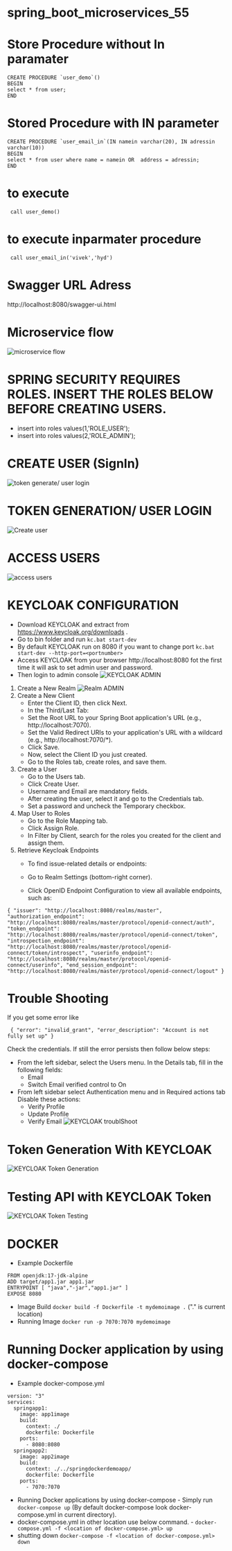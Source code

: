 # spring_boot_microservices_55

# Store Procedure without In paramater
```
CREATE PROCEDURE `user_demo`()
BEGIN 
select * from user; 
END
```

# Stored Procedure with IN parameter
```
CREATE PROCEDURE `user_email_in`(IN namein varchar(20), IN adressin varchar(10))
BEGIN
select * from user where name = namein OR  address = adressin;
END
```

# to execute 
``` call user_demo()```

# to execute inparmater procedure

``` call user_email_in('vivek','hyd')```

# Swagger URL Adress
http://localhost:8080/swagger-ui.html

# Microservice flow
![microservice flow ](https://github.com/HarshaPrimeTrainings/spring_boot_microservices_55/blob/main/micoservice%20flow.png)

# SPRING SECURITY REQUIRES ROLES. INSERT THE ROLES BELOW BEFORE CREATING USERS.
- insert into roles values(1,'ROLE_USER');
- insert into roles values(2,'ROLE_ADMIN');

# CREATE USER (SignIn)
![token generate/ user login ](https://github.com/HarshaPrimeTrainings/spring_boot_microservices_55/blob/main/usercreate.png)


# TOKEN GENERATION/ USER LOGIN
![Create user ](https://github.com/HarshaPrimeTrainings/spring_boot_microservices_55/blob/main/tokengenerate.png)

# ACCESS USERS
![access users ](https://github.com/HarshaPrimeTrainings/spring_boot_microservices_55/blob/main/accesusers.png)

# KEYCLOAK CONFIGURATION
- Download KEYCLOAK and extract from https://www.keycloak.org/downloads .
- Go to bin folder and run `kc.bat start-dev`
- By default KEYCLOAK run on 8080 if you want to change port `kc.bat start-dev --http-port=<portnumber>`
- Access KEYCLOAK from your browser http://localhost:8080 fot the first time it will ask to set admin user and password.
- Then login to admin console
![KEYCLOAK ADMIN ](https://github.com/HarshaPrimeTrainings/spring_boot_microservices_55/blob/main/keycloakadmin.PNG)
1. Create a New Realm
![Realm ADMIN ](https://github.com/HarshaPrimeTrainings/spring_boot_microservices_55/blob/main/realm.PNG)
2. Create a New Client
	- Enter the Client ID, then click Next.
	- In the Third/Last Tab:
	- Set the Root URL to your Spring Boot application's URL (e.g., http://localhost:7070).
	- Set the Valid Redirect URIs to your application's URL with a wildcard (e.g., http://localhost:7070/*).
	- Click Save.
	- Now, select the Client ID you just created.
	- Go to the Roles tab, create roles, and save them.
3. Create a User
	- Go to the Users tab.
	- Click Create User.
	- Username and Email are mandatory fields.
	- After creating the user, select it and go to the Credentials tab.
	- Set a password and uncheck the Temporary checkbox.
4. Map User to Roles
	- Go to the Role Mapping tab.
	- Click Assign Role.
	- In Filter by Client, search for the roles you created for the client and assign them.
5. Retrieve Keycloak Endpoints
	- To find issue-related details or endpoints:

	- Go to Realm Settings (bottom-right corner).
	- Click OpenID Endpoint Configuration to view all available endpoints, such as:

 ``
 {
  "issuer": "http://localhost:8080/realms/master",
  "authorization_endpoint": "http://localhost:8080/realms/master/protocol/openid-connect/auth",
  "token_endpoint": "http://localhost:8080/realms/master/protocol/openid-connect/token",
  "introspection_endpoint": "http://localhost:8080/realms/master/protocol/openid-connect/token/introspect",
  "userinfo_endpoint": "http://localhost:8080/realms/master/protocol/openid-connect/userinfo",
  "end_session_endpoint": "http://localhost:8080/realms/master/protocol/openid-connect/logout"
} 
``
# Trouble Shooting
If you get some error like

`` 
{
    "error": "invalid_grant",
    "error_description": "Account is not fully set up"
}
``

Check the credentials. If still the error persists then follow below steps:
- From the left sidebar, select the Users menu. In the Details tab, fill in the following fields:
	- Email
	- Switch Email verified control to On
- From left sidebar select Authentication menu and in Required actions tab Disable these actions:
	- Verify Profile
	- Update Profile
	- Verify Email
![KEYCLOAK troublShoot ](https://github.com/HarshaPrimeTrainings/spring_boot_microservices_55/blob/main/keycloaktroubleshoot.jpg)

# Token Generation With KEYCLOAK
![KEYCLOAK Token Generation ](https://github.com/HarshaPrimeTrainings/spring_boot_microservices_55/blob/main/keycloaktoken.PNG)
# Testing API with KEYCLOAK Token
![KEYCLOAK Token Testing ](https://github.com/HarshaPrimeTrainings/spring_boot_microservices_55/blob/main/endpointacces.PNG)

# DOCKER
- Example Dockerfile
```
FROM openjdk:17-jdk-alpine
ADD target/app1.jar app1.jar
ENTRYPOINT [ "java","-jar","app1.jar" ]
EXPOSE 8080
```
- Image Build
`docker build -f Dockerfile -t mydemoimage .` ("." is current location)
- Running Image
`docker run -p 7070:7070 mydemoimage`

# Running Docker application by using docker-compose
- Example docker-compose.yml
```
version: "3"
services:
  springapp1:
    image: app1image
    build:
      context: ./
      dockerfile: Dockerfile
    ports:
      - 8080:8080
  springapp2:
    image: app2image
    build:
      context: ./../springdockerdemoapp/
      dockerfile: Dockerfile
    ports:
      - 7070:7070
```
- Running Docker applications by using docker-compose
		- Simply run `docker-compose up` (By default docker-compose look docker-compose.yml in current directory).
- docker-compose.yml in other location use below command.
		- `docker-compose.yml -f <location of docker-compose.yml> up`
- shutting down `docker-compose -f <location of docker-compose.yml> down`